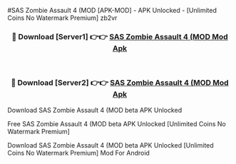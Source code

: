 #SAS Zombie Assault 4 (MOD [APK-MOD] - APK Unlocked - [Unlimited Coins No Watermark Premium] zb2vr



<div align="center">

<h3>🔴 Download [Server1] 👉👉 <a href="https://momento.my/?title=SAS_Zombie_Assault_4_(MOD">SAS Zombie Assault 4 (MOD Mod Apk</a></h3><br>

<h3>🔴 Download [Server2] 👉👉 <a href="https://momento.my/?title=SAS_Zombie_Assault_4_(MOD">SAS Zombie Assault 4 (MOD Mod Apk</a></h3>
</div>



Download SAS Zombie Assault 4 (MOD beta APK Unlocked

Free SAS Zombie Assault 4 (MOD beta APK Unlocked [Unlimited Coins No Watermark Premium]

Download SAS Zombie Assault 4 (MOD beta APK Unlocked [Unlimited Coins No Watermark Premium] Mod For Android
